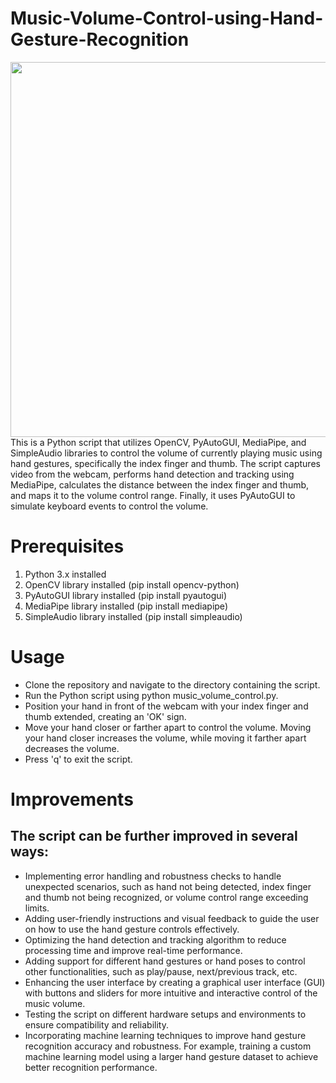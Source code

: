 # Music-Volume-Control-using-Hand-Gesture-Recognition

<img src="https://i.imgur.com/uwv9YRg.jpg"  width="800" height="600">
This is a Python script that utilizes OpenCV, PyAutoGUI, MediaPipe, and SimpleAudio libraries to control the volume of currently playing music using hand gestures, specifically the index finger and thumb. The script captures video from the webcam, performs hand detection and tracking using MediaPipe, calculates the distance between the index finger and thumb, and maps it to the volume control range. Finally, it uses PyAutoGUI to simulate keyboard events to control the volume.

# Prerequisites
1. Python 3.x installed
2. OpenCV library installed (pip install opencv-python)
3. PyAutoGUI library installed (pip install pyautogui)
4. MediaPipe library installed (pip install mediapipe)
5. SimpleAudio library installed (pip install simpleaudio)

# Usage
+ Clone the repository and navigate to the directory containing the script.
+ Run the Python script using python music_volume_control.py.
+ Position your hand in front of the webcam with your index finger and thumb extended, creating an 'OK' sign.
+ Move your hand closer or farther apart to control the volume. Moving your hand closer increases the volume, while moving it farther apart decreases the volume.
+ Press 'q' to exit the script.

# Improvements
## The script can be further improved in several ways:

+ Implementing error handling and robustness checks to handle unexpected scenarios, such as hand not being detected, index finger and thumb not being recognized, or volume control range exceeding limits.
+ Adding user-friendly instructions and visual feedback to guide the user on how to use the hand gesture controls effectively.
+ Optimizing the hand detection and tracking algorithm to reduce processing time and improve real-time performance.
+ Adding support for different hand gestures or hand poses to control other functionalities, such as play/pause, next/previous track, etc.
+ Enhancing the user interface by creating a graphical user interface (GUI) with buttons and sliders for more intuitive and interactive control of the music volume.
+ Testing the script on different hardware setups and environments to ensure compatibility and reliability.
+ Incorporating machine learning techniques to improve hand gesture recognition accuracy and robustness. For example, training a custom machine learning model using a larger hand gesture dataset to achieve better recognition performance.
